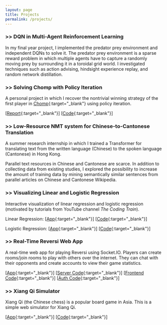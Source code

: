 ```yaml
---
layout: page
title: Projects
permalink: /projects/
---
```


### >> DQN in Multi-Agent Reinforcement Learning
In my final year project, I implemented the predator prey environment and independent DQNs to solve it. The predator prey environment is a sparse reward problem in which multiple agents have to capture a randomly moving prey by surrounding it in a toroidal grid world. I investigated techniques such as action advising, hindsight experience replay, and random network distillation.

### >> Solving Chomp with Policy Iteration

A personal project in which I recover the nontrivial winning strategy of the first player in [Chomp](https://www.math.ucla.edu/~tom/Games/chomp.html){:target="_blank"} using policy iteration.

[[Report](https://gist.github.com/hughiemak/58bca80976cc3c7dc1dbbafce6fed0f6){:target="_blank"}] [[Code](https://github.com/hughiemak/chomp){:target="_blank"}]



### >> Low-Resource NMT system for Chinese-to-Cantonese Translation

A summer research internship in which I trained a Transformer for translating text from the written language (Chinese) to the spoken language (Cantonese) in Hong Kong. 

Parallel text resources in Chinese and Cantonese are scarce. In addition to collecting data from existing studies, I explored the possibility to increase the amount of training data by mining semantically similar sentences from parallel articles on Chinese and Cantonese Wikipedia.

### >> Visualizing Linear and Logistic Regression

Interactive visualization of linear regression and logistic regression (motivated by tutorials from YouTube channel *The Coding Train*).

Linear Regression: [[App](https://hughiemak.github.io/VisualizeLinearRegression/){:target="_blank"}] [[Code](https://github.com/hughiemak/VisualizeLinearRegression){:target="_blank"}]

Logistic Regression: [[App](https://hughiemak.github.io/VisualizeLogisticRegression/){:target="_blank"}] [[Code](https://github.com/hughiemak/VisualizeLogisticRegression){:target="_blank"}]

### >> Real-Time Reversi Web App

A real-time web app for playing Reversi using Socket.IO. Players can create rooms/join rooms to play with others over the internet. They can chat with their opponents and create accounts to view their game statistics.

[[App](https://hughiemak.github.io/reversi/){:target="_blank"}] [[Server Code](https://github.com/hughiemak/reversi-socket-io-server){:target="_blank"}] [[Frontend Code](https://github.com/hughiemak/reversi){:target="_blank"}] [[Auth Code](https://github.com/hughiemak/reversi-auth){:target="_blank"}]

### >> Xiang Qi Simulator
Xiang Qi (the Chinese chess) is a popular board game in Asia. This is a simple web simulator for Xiang Qi.

[[App](https://hughiemak.github.io/xiangqi/){:target="_blank"}] [[Code](https://github.com/hughiemak/xiangqi){:target="_blank"}]

